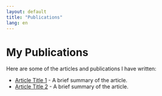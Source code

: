```yaml
---
layout: default
title: "Publications"
lang: en
---
```


# My Publications

Here are some of the articles and publications I have written:

- [Article Title 1](https://example.com/article1) - A brief summary of the article.
- [Article Title 2](https://example.com/article2) - A brief summary of the article.
